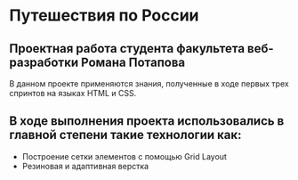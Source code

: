 # Путешествия по России

## Проектная работа студента факультета веб-разработки Романа Потапова

В данном проекте применяются знания, полученные в ходе первых трех спринтов на языках HTML и CSS.
 
## В ходе выполнения проекта использовались в главной степени такие технологии как:

* Построение сетки элементов c помощью Grid Layout
* Резиновая и адаптивная верстка